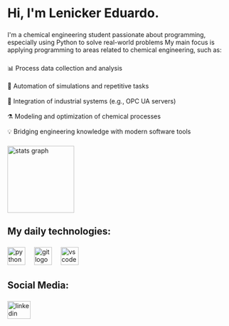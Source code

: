 <h1 align="left">Hi, I'm Lenicker Eduardo.</h1>

###

<p align="left">I'm a chemical engineering student passionate about programming, especially using Python to solve real-world problems My main focus is applying programming to areas related to chemical engineering, such as:</p>

###

<p align="left">📊 Process data collection and analysis<br><br>🔁 Automation of simulations and repetitive tasks<br><br>🔌 Integration of industrial systems (e.g., OPC UA servers)<br><br>⚗️ Modeling and optimization of chemical processes<br><br>💡 Bridging engineering knowledge with modern software tools</p>

###

<div align="left">
  <img src="https://github-readme-stats.vercel.app/api?username=lenicked&hide_title=false&hide_rank=false&show_icons=true&include_all_commits=true&count_private=true&disable_animations=false&theme=graywhite&locale=en&hide_border=false&order=1" height="150" alt="stats graph"  />
</div>

###

<h2 align="left">My daily technologies:</h2>

###

<div align="left">
  <img src="https://cdn.jsdelivr.net/gh/devicons/devicon/icons/python/python-original.svg" height="40" alt="python logo"  />
  <img width="12" />
  <img src="https://cdn.jsdelivr.net/gh/devicons/devicon/icons/git/git-original.svg" height="40" alt="git logo"  />
  <img width="12" />
  <img src="https://cdn.jsdelivr.net/gh/devicons/devicon/icons/vscode/vscode-original.svg" height="40" alt="vscode logo"  />
</div>

###

<h2 align="left">Social Media:</h2>

###

<div align="left">
  <a href="https://www.linkedin.com/in/lenicker-eduardo/" target="_blank">
    <img src="https://raw.githubusercontent.com/maurodesouza/profile-readme-generator/master/src/assets/icons/social/linkedin/default.svg" width="52" height="40" alt="linkedin logo"  />
  </a>
</div>

###
